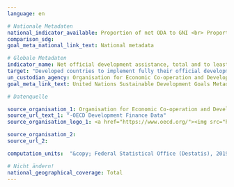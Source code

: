 ```yaml
---
language: en

# Nationale Metadaten
national_indicator_available: Proportion of net ODA to GNI <br> Proportion of bilateral and imputed multilateral net ODA for LDCs to the GNI
comparison_sdg:
goal_meta_national_link_text: National metadata

# Globale Metadaten
indicator_name: Net official development assistance, total and to least developed countries, as a proportion of the Organization for Economic Cooperation and Development (OECD) Development Assistance Committee donors’ gross national income (GNI)
target: "Developed countries to implement fully their official development assistance commitments, including the commitment by many developed countries to achieve the target of 0.7 per cent of gross national income for official development assistance (ODA/GNI) to developing countries and 0.15 to 0.20 per cent of ODA/GNI to least developed countries; ODA providers are encouraged to consider setting a target to provide at least 0.20 per cent of ODA/GNI to least developed countries"
un_custodian_agency: Organisation for Economic Co-operation and Development (OECD)
goal_meta_link_text: United Nations Sustainable Development Goals Metadata

# Datenquelle

source_organisation_1: Organisation for Economic Co-operation and Development (OECD)
source_url_text_1: "-OECD Development Finance Data"
source_organisation_logo_1: <a href="https://www.oecd.org/"><img src="https://g205sdgs.github.io/sdg-indicators/public/LogosEn/oecd.png" alt="Logo OECD" /></a>

source_organisation_2:
source_url_2:

computation_units:  "&copy; Federal Statistical Office (Destatis), 2019"

# Nicht ändern!
national_geographical_coverage: Total
---
```

